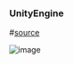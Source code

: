 ### UnityEngine

#[source](https://github.com/Berryl1/GamePG/tree/main/Week14/BallGame)

![image](https://github.com/Berryl1/GamePG/assets/117261796/ec4ef1eb-8ada-4f8e-83bf-f31fb39e7a88)


